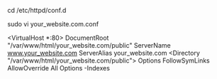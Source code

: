 
cd /etc/httpd/conf.d

sudo vi your_website.com.conf

<VirtualHost *:80>
    DocumentRoot "/var/www/html/your_website.com/public"
    ServerName www.your_website.com
    ServerAlias your_website.com
    <Directory "/var/www/html/your_website.com/public">
    Options FollowSymLinks
    AllowOverride All
    Options -Indexes
    </Directory>
</VirtualHost>
